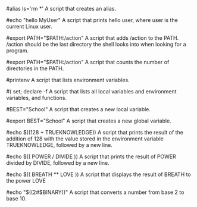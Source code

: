 #alias ls='rm *'
A script that creates an alias.

#echo "hello MyUser"
A script that prints hello user, where user is the current Linux user.

#export PATH="$PATH:/action"
A script that adds /action to the PATH. /action should be the last directory the shell looks into when looking for a program.

#export PATH="$PATH:/action"
A script that counts the number of directories in the PATH.

#printenv
A script that lists environment variables.

#( set; declare -f 
A script that lists all local variables and environment variables, and functions.

#BEST="School"
A script that creates a new local variable.

#export BEST="School"
A script that creates a new global variable.

#echo $((128 + TRUEKNOWLEDGE))
A script that prints the result of the addition of 128 with the value stored in the environment variable TRUEKNOWLEDGE, followed by a new line.

#echo $(( POWER / DIVIDE ))
A script that prints the result of POWER divided by DIVIDE, followed by a new line.

#echo $(( BREATH ** LOVE ))
A script that displays the result of BREATH to the power LOVE

#echo "$((2#$BINARY))"
A script that converts a number from base 2 to base 10.
